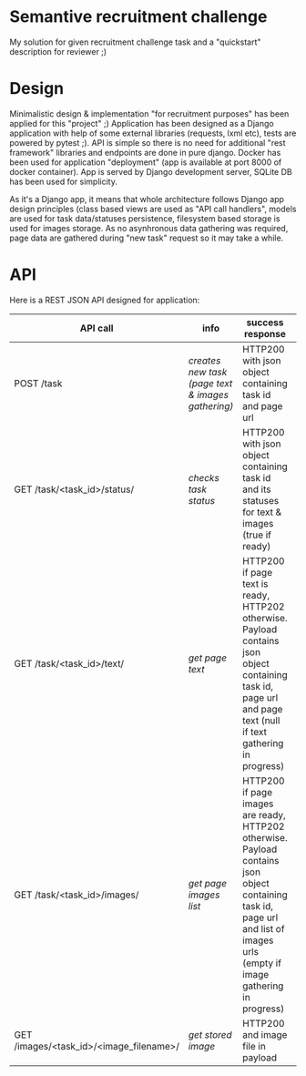 # Semantive recruitment challenge

My solution for given recruitment challenge task and a "quickstart" description for reviewer ;)

# Design

Minimalistic design & implementation "for recruitment purposes" has been applied for this "project" ;) Application has been designed as a Django application with help of some external libraries (requests, lxml etc), tests are powered by pytest ;). API is simple so there is no need for additional "rest framework" libraries and endpoints are done in pure django. Docker has been used for application "deployment" (app is available at port 8000 of docker container). App is served by Django development server, SQLite DB has been used for simplicity. 

As it's a Django app, it means that whole architecture follows Django app design principles (class based views are used as "API call handlers", models are used for task data/statuses persistence, filesystem based storage is used for images storage. As no asynhronous data gathering was required, page data are gathered during "new task" request so it may take a while.

# API

Here is a REST JSON API designed for application:

API call | info | success response | error response |
-------- | ---- | ---------------- | -------------- |
POST /task | *creates new task <br />(page text & images gathering)* |  HTTP200 with json object containing task id and page url | HTTP400/500 with json object containing error message | 
GET /task/<task_id>/status/ | *checks task status* | HTTP200 with json object containing task id and its statuses for text & images (true if ready) | HTTP400/HTTP500 with json object containing error message |
GET /task/<task_id>/text/ | *get page text* | HTTP200 if page text is ready, HTTP202 otherwise. Payload contains json object containing task id, page url and page text (null if text gathering in progress) | HTTP400/HTTP500 with json object containing error message |
GET /task/<task_id>/images/ | *get page images list* | HTTP200 if page images are ready, HTTP202 otherwise. Payload contains json object containing task id, page url and list of images urls (empty if image gathering in progress) | HTTP400/HTTP500 with json object containing error message |
GET /images/<task_id>/<image_filename>/ | *get stored image* | HTTP200 and image file in payload | HTTP400/HTTP500 with json object containing error message |